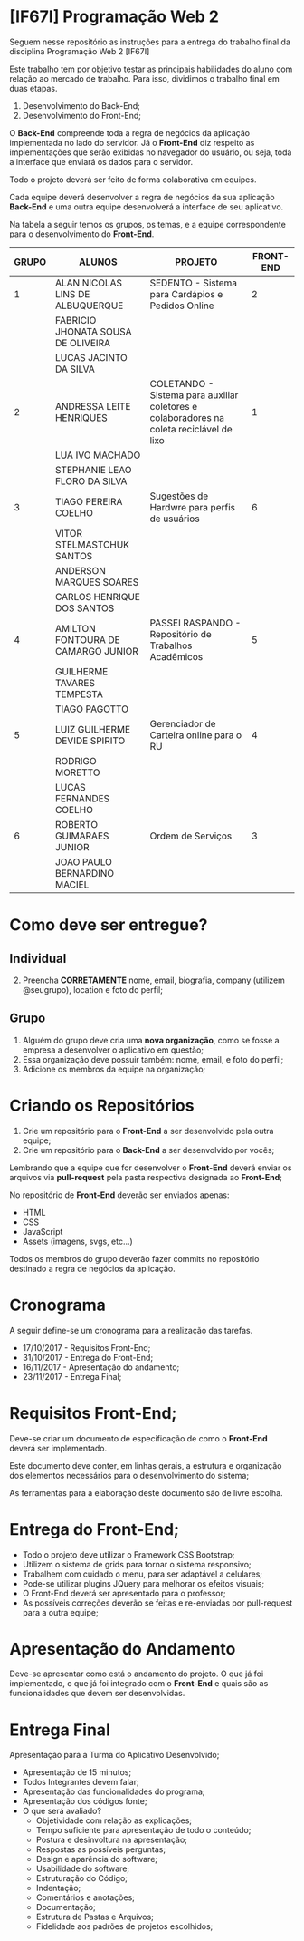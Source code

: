 # [IF67I] Programação Web 2

Seguem nesse repositório as instruções para a entrega do trabalho final da disciplina Programação Web 2 [IF67I]

Este trabalho tem por objetivo testar as principais habilidades do aluno com relação ao mercado de trabalho. Para isso, dividimos o trabalho final em duas etapas.

1. Desenvolvimento do Back-End;
2. Desenvolvimento do Front-End;

O __Back-End__ compreende toda a regra de negócios da aplicação implementada no lado do servidor. Já o __Front-End__ diz respeito as implementações que serão exibidas no navegador do usuário, ou seja, toda a interface que enviará os dados para o servidor.

Todo o projeto deverá ser feito de forma colaborativa em equipes.

Cada equipe deverá desenvolver a regra de negócios da sua aplicação __Back-End__ e uma outra equipe desenvolverá a interface de seu aplicativo.

Na tabela a seguir temos os grupos, os temas, e a equipe correspondente para o desenvolvimento do __Front-End__.

| GRUPO | ALUNOS                             | PROJETO                                                                                  | FRONT-END |
|-------|------------------------------------|------------------------------------------------------------------------------------------|-----------|
| 1     | ALAN NICOLAS LINS DE ALBUQUERQUE   | SEDENTO - Sistema para Cardápios e Pedidos Online                                        | 2         |
|       | FABRICIO JHONATA SOUSA DE OLIVEIRA |                                                                                          |           |
|       | LUCAS JACINTO DA SILVA             |                                                                                          |           |
| 2     | ANDRESSA LEITE HENRIQUES           | COLETANDO - Sistema para auxiliar coletores e colaboradores na coleta reciclável de lixo | 1         |
|       | LUA IVO MACHADO                    |                                                                                          |           |
|       | STEPHANIE LEAO FLORO DA SILVA      |                                                                                          |           |
| 3     | TIAGO PEREIRA COELHO               | Sugestões de Hardwre para perfis de usuários                                             | 6         |
|       | VITOR STELMASTCHUK SANTOS          |                                                                                          |           |
|       | ANDERSON MARQUES SOARES            |                                                                                          |           |
|       | CARLOS HENRIQUE DOS SANTOS         |                                                                                          |           |
| 4     | AMILTON FONTOURA DE CAMARGO JUNIOR | PASSEI RASPANDO - Repositório de Trabalhos Acadêmicos                                    | 5         |
|       | GUILHERME TAVARES TEMPESTA         |                                                                                          |           |
|       | TIAGO PAGOTTO                      |                                                                                          |           |
| 5     | LUIZ GUILHERME DEVIDE SPIRITO      | Gerenciador de Carteira online para o RU                                                 | 4         |
|       | RODRIGO MORETTO                    |                                                                                          |           |
|       | LUCAS FERNANDES COELHO             |                                                                                          |           |
| 6     | ROBERTO GUIMARAES JUNIOR           | Ordem de Serviços                                                                        | 3         |
|       | JOAO PAULO BERNARDINO MACIEL       |                                                                                          |           |

# Como deve ser entregue?

## Individual

2. Preencha **CORRETAMENTE** nome, email, biografia, company (utilizem @seugrupo), location e foto do perfil;

## Grupo

1. Alguém do grupo deve cria uma __nova organização__, como se fosse a empresa a desenvolver o aplicativo em questão;
2. Essa organização deve possuir também: nome, email, e foto do perfil;
3. Adicione os membros da equipe na organização;

# Criando os Repositórios

1. Crie um repositório para o __Front-End__ a ser desenvolvido pela outra equipe;
2. Crie um repositório para o __Back-End__ a ser desenvolvido por vocês;

Lembrando que a equipe que for desenvolver o __Front-End__ deverá enviar os arquivos via **pull-request** pela pasta respectiva designada ao __Front-End__;

No repositório de __Front-End__ deverão ser enviados apenas:

+ HTML
+ CSS
+ JavaScript
+ Assets (imagens, svgs, etc...)

Todos os membros do grupo deverão fazer commits no repositório destinado a regra de negócios da aplicação.

# Cronograma

A seguir define-se um cronograma para a realização das tarefas.

+ 17/10/2017 - Requisitos Front-End;
+ 31/10/2017 - Entrega do Front-End;
+ 16/11/2017 - Apresentação do andamento;
+ 23/11/2017 - Entrega Final;

# Requisitos Front-End;

Deve-se criar um documento de especificação de como o __Front-End__ deverá ser implementado.

Este documento deve conter, em linhas gerais, a estrutura e organização dos elementos necessários para o desenvolvimento do sistema;

As ferramentas para a elaboração deste documento são de livre escolha.

# Entrega do Front-End;

+ Todo o projeto deve utilizar o Framework CSS Bootstrap;
+ Utilizem o sistema de grids para tornar o sistema responsivo;
+ Trabalhem com cuidado o menu, para ser adaptável a celulares;
+ Pode-se utilizar plugins JQuery para melhorar os efeitos visuais;
+ O Front-End deverá ser apresentado para o professor;
+ As possíveis correções deverão se feitas e re-enviadas por pull-request para a outra equipe;

# Apresentação do Andamento

Deve-se apresentar como está o andamento do projeto. O que já foi implementado, o que já foi integrado com o __Front-End__ e quais são as funcionalidades que devem ser desenvolvidas.

# Entrega Final

Apresentação para a Turma do Aplicativo Desenvolvido;

+ Apresentação de 15 minutos;
+ Todos Integrantes devem falar;
+ Apresentação das funcionalidades do programa;
+ Apresentação dos códigos fonte;
+ O que será avaliado?
	+ Objetividade com relação as explicações;
	+ Tempo suficiente para apresentação de todo o conteúdo;
	+ Postura e desinvoltura na apresentação;
	+ Respostas as possíveis perguntas;
	+ Design e aparência do software;
	+ Usabilidade do software;
	+ Estruturação do Código;
	+ Indentação;
	+ Comentários e anotações;
	+ Documentação;
	+ Estrutura de Pastas e Arquivos;
	+ Fidelidade aos padrões de projetos escolhidos;